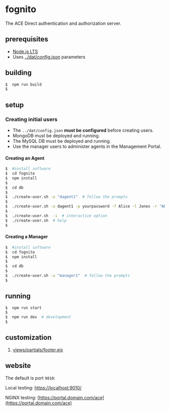 # fognito

The ACE Direct authentication and authorization server.

## prerequisites

* [Node.js LTS](https://nodejs.org/en/)
* Uses [../dat/config.json](../dat/config.json) parameters

## building

```bash
$  npm run build
$
```

## setup

### Creating initial users

* The `../dat/config.json` **must be configured** before creating users.
* MongoDB must be deployed and running.
* The MySQL DB must be deployed and running.
* Use the manager users to administer agents in the Management Portal.

#### Creating an Agent

```bash
$  #install software
$  cd fognito
$  npm install
$
$  cd db
$
$  ./create-user.sh -u "dagent1"  # follow the prompts
$
$  ./create-user.sh -u dagent1 -p yourpassword -f Alice -l Jones -r "AD Agent" -n 888-888-8888 -e aj@mail.com -o "The Org" -x 33001 -y ComplaintsQueue -z GeneralQuestionsQueue  # full batch mode
$
$  ./create-user.sh  -i  # interactive option
$  ./create-user.sh  # help
$
```

#### Creating a Manager

```bash
$  #install software
$  cd fognito
$  npm install
$
$  cd db
$
$  ./create-user.sh -u "manager1"  # follow the prompts 
$
```

## running

```bash
$  npm run start
$
$  npm run dev  # development
$
```

## customization

1. [views/partials/footer.ejs](views/partials/footer.ejs)

## website

The default is port `9010`:

Local testing:
[https://localhost:9010/](https://localhost:9010/)

NGINX testing:
[https://portal.domain.com/ace](https://portal.domain.com/ace)
